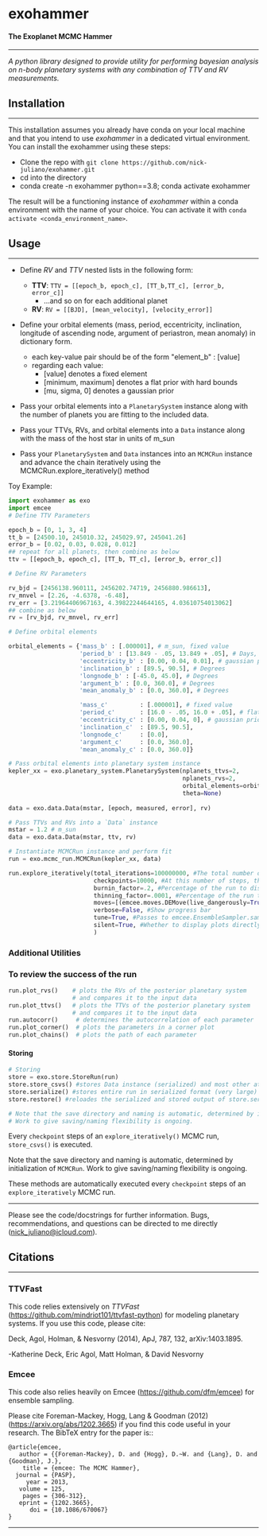 # exohammer
#### The Exoplanet MCMC Hammer
___


_A python library designed to provide utility for performing bayesian analysis on n-body planetary systems with any combination of TTV and RV measurements._




## Installation
___

This installation assumes you already have conda on your local machine and that you intend to use _exohammer_ in a dedicated virtual environment. You can install the exohammer using these steps:
- Clone the repo with `git clone https://github.com/nick-juliano/exohammer.git`
- cd into the directory
- conda create -n exohammer python==3.8; conda activate exohammer

The result will be a functioning instance of _exohammer_ within a conda environment with the name of your choice. You can activate it with `conda activate <conda_environment_name>`.


## Usage
___

- Define *RV* and *TTV* nested lists in the following form:
  - **TTV**: `TTV = [[epoch_b, epoch_c], [TT_b,TT_c], [error_b, error_c]]`
    - ...and so on for each additional planet
  - **RV**: `RV = [[BJD], [mean_velocity], [velocity_error]]`

- Define your orbital elements (mass, period, eccentricity, inclination, longitude of ascending node, argument of periastron, mean anomaly) in dictionary form.
  - each key-value pair should be of the form "element_b" : [value]
  - regarding each value:
    - [value] denotes a fixed element
    - [minimum, maximum] denotes a flat prior with hard bounds
    - [mu, sigma, 0] denotes a gaussian prior
- Pass your orbital elements into a `PlanetarySystem` instance along with the number of planets you are fitting to the included data.
- Pass your TTVs, RVs, and orbital elements into a `Data` instance along with the mass of the host star in units of m_sun
- Pass your `PlanetarySystem` and `Data` instances into an `MCMCRun` instance and advance the chain iteratively using the MCMCRun.explore_iteratively() method

Toy Example:

```python
import exohammer as exo
import emcee
# Define TTV Parameters

epoch_b = [0, 1, 3, 4]
tt_b = [24500.10, 245010.32, 245029.97, 245041.26]
error_b = [0.02, 0.03, 0.028, 0.012]
## repeat for all planets, then combine as below
ttv = [[epoch_b, epoch_c], [TT_b, TT_c], [error_b, error_c]]

# Define RV Parameters

rv_bjd = [2456138.960111, 2456202.74719, 2456880.986613],
rv_mnvel = [2.26, -4.6378, -6.48],
rv_err = [3.21964406967163, 4.39822244644165, 4.03610754013062]
## combine as below
rv = [rv_bjd, rv_mnvel, rv_err]

# Define orbital elements

orbital_elements = {'mass_b' : [.000001], # m_sun, fixed value
                    'period_b' : [13.849 - .05, 13.849 + .05], # Days, flat prior  
                    'eccentricity_b' : [0.00, 0.04, 0.01], # gaussian prior
                    'inclination_b' : [89.5, 90.5], # Degrees
                    'longnode_b' : [-45.0, 45.0], # Degrees
                    'argument_b' : [0.0, 360.0], # Degrees
                    'mean_anomaly_b' : [0.0, 360.0], # Degrees

                    'mass_c'         : [.000001], # fixed value
                    'period_c'       : [16.0 - .05, 16.0 + .05], # flat prior           
                    'eccentricity_c' : [0.00, 0.04, 0], # gaussian prior
                    'inclination_c'  : [89.5, 90.5],
                    'longnode_c'     : [0.0],
                    'argument_c'     : [0.0, 360.0],
                    'mean_anomaly_c' : [0.0, 360.0]}

# Pass orbital elements into planetary system instance
kepler_xx = exo.planetary_system.PlanetarySystem(nplanets_ttvs=2, 
                                                 nplanets_rvs=2, 
                                                 orbital_elements=orbital_elements, 
                                                 theta=None)
                                                
data = exo.data.Data(mstar, [epoch, measured, error], rv)

# Pass TTVs and RVs into a `Data` instance
mstar = 1.2 # m_sun
data = exo.data.Data(mstar, ttv, rv)

# Instantiate MCMCRun instance and perform fit
run = exo.mcmc_run.MCMCRun(kepler_xx, data)

run.explore_iteratively(total_iterations=100000000, #The total number of steps to advance your chains
                        checkpoints=10000, #At this number of steps, the run will save your run for incremental evaluation
                        burnin_factor=.2, #Percentage of the run to discard as burn in.
                        thinning_factor=.0001, #Percentage of the run to thin the entire run by
	                    moves=[(emcee.moves.DEMove(live_dangerously=True), 0.9), (emcee.moves.DESnookerMove(live_dangerously=True), 0.1),], #See https://emcee.readthedocs.io/en/stable/tutorials/moves/
	                    verbose=False, #Show progress bar
                        tune=True, #Passes to emcee.EnsembleSampler.sample. 'True' recommended
                        silent=True, #Whether to display plots directly in the IDE
                        )
```


### Additional Utilities

### To review the success of the run
```python
run.plot_rvs()    # plots the RVs of the posterior planetary system 
                  # and compares it to the input data
run.plot_ttvs()   # plots the TTVs of the posterior planetary system 
                  # and compares it to the input data
run.autocorr()     # determines the autocorrelation of each parameter
run.plot_corner()  # plots the parameters in a corner plot
run.plot_chains()  # plots the path of each parameter
```
#### Storing

```python
# Storing
store = exo.store.StoreRun(run)
store.store_csvs() #stores Data instance (serialized) and most other attributes as csv files
store.serialize() #stores entire run in serialized format (very large)
store.restore() #reloades the serialized and stored output of store.serialize()

# Note that the save directory and naming is automatic, determined by initialization of MCMCRun. 
# Work to give saving/naming flexibility is ongoing. 

```

Every `checkpoint` steps of an `explore_iteratively()` MCMC run, `store_csvs()` is executed.

Note that the save directory and naming is automatic, determined by initialization of `MCMCRun`. Work to give saving/naming flexibility is ongoing. 




These methods are automatically executed every `checkpoint` steps of an `explore_iteratively` MCMC run.


___
Please see the code/docstrings for further information. Bugs, recommendations, and questions can be directed to me directly (nick_juliano@icloud.com).

## Citations
___
### TTVFast
This code relies extensively on _TTVFast_ (<https://github.com/mindriot101/ttvfast-python>) for modeling planetary systems. If you use this code, please cite:

Deck, Agol, Holman, & Nesvorny (2014), ApJ, 787, 132, arXiv:1403.1895.

-Katherine Deck, Eric Agol, Matt Holman, & David Nesvorny

### Emcee
This code also relies heavily on Emcee (<https://github.com/dfm/emcee>) for ensemble sampling.

Please cite Foreman-Mackey, Hogg, Lang & Goodman (2012)
(<https://arxiv.org/abs/1202.3665>) if you find this code useful in your
research. The BibTeX entry for the paper is::

    @article{emcee,
       author = {{Foreman-Mackey}, D. and {Hogg}, D.~W. and {Lang}, D. and {Goodman}, J.},
        title = {emcee: The MCMC Hammer},
      journal = {PASP},
         year = 2013,
       volume = 125,
        pages = {306-312},
       eprint = {1202.3665},
          doi = {10.1086/670067}
    }

___



